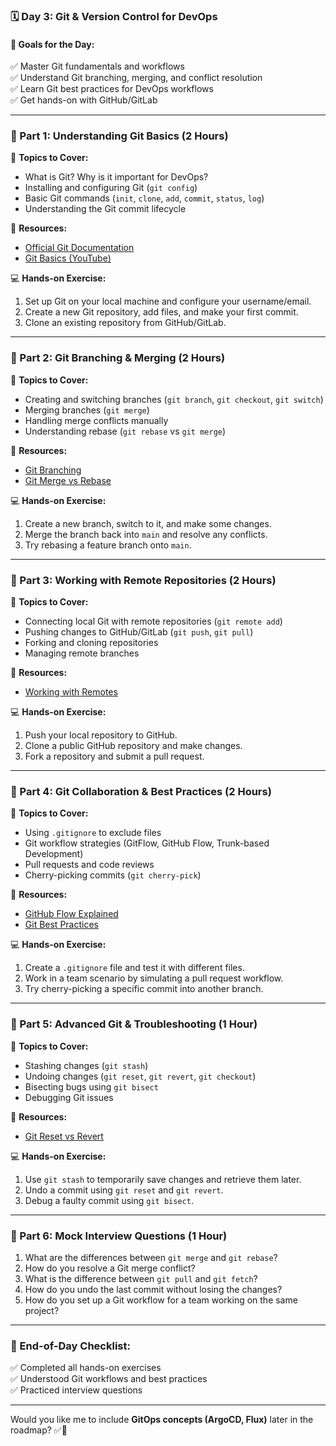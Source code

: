 ### **🗓 Day 3: Git & Version Control for DevOps**  

#### **🔹 Goals for the Day:**  
✅ Master Git fundamentals and workflows  
✅ Understand Git branching, merging, and conflict resolution  
✅ Learn Git best practices for DevOps workflows  
✅ Get hands-on with GitHub/GitLab  

---

### **📌 Part 1: Understanding Git Basics (2 Hours)**  
🔹 **Topics to Cover:**  
- What is Git? Why is it important for DevOps?  
- Installing and configuring Git (`git config`)  
- Basic Git commands (`init`, `clone`, `add`, `commit`, `status`, `log`)  
- Understanding the Git commit lifecycle  

🔗 **Resources:**  
- [Official Git Documentation](https://git-scm.com/doc)  
- [Git Basics (YouTube)](https://www.youtube.com/watch?v=USjZcfj8yxE)  

💻 **Hands-on Exercise:**  
1. Set up Git on your local machine and configure your username/email.  
2. Create a new Git repository, add files, and make your first commit.  
3. Clone an existing repository from GitHub/GitLab.  

---

### **📌 Part 2: Git Branching & Merging (2 Hours)**  
🔹 **Topics to Cover:**  
- Creating and switching branches (`git branch`, `git checkout`, `git switch`)  
- Merging branches (`git merge`)  
- Handling merge conflicts manually  
- Understanding rebase (`git rebase` vs `git merge`)  

🔗 **Resources:**  
- [Git Branching](https://git-scm.com/book/en/v2/Git-Branching-Branches-in-a-Nutshell)  
- [Git Merge vs Rebase](https://www.atlassian.com/git/tutorials/merging-vs-rebasing)  

💻 **Hands-on Exercise:**  
1. Create a new branch, switch to it, and make some changes.  
2. Merge the branch back into `main` and resolve any conflicts.  
3. Try rebasing a feature branch onto `main`.  

---

### **📌 Part 3: Working with Remote Repositories (2 Hours)**  
🔹 **Topics to Cover:**  
- Connecting local Git with remote repositories (`git remote add`)  
- Pushing changes to GitHub/GitLab (`git push`, `git pull`)  
- Forking and cloning repositories  
- Managing remote branches  

🔗 **Resources:**  
- [Working with Remotes](https://git-scm.com/book/en/v2/Git-Basics-Working-with-Remotes)  

💻 **Hands-on Exercise:**  
1. Push your local repository to GitHub.  
2. Clone a public GitHub repository and make changes.  
3. Fork a repository and submit a pull request.  

---

### **📌 Part 4: Git Collaboration & Best Practices (2 Hours)**  
🔹 **Topics to Cover:**  
- Using `.gitignore` to exclude files  
- Git workflow strategies (GitFlow, GitHub Flow, Trunk-based Development)  
- Pull requests and code reviews  
- Cherry-picking commits (`git cherry-pick`)  

🔗 **Resources:**  
- [GitHub Flow Explained](https://guides.github.com/introduction/flow/)  
- [Git Best Practices](https://about.gitlab.com/topics/version-control/git-best-practices/)  

💻 **Hands-on Exercise:**  
1. Create a `.gitignore` file and test it with different files.  
2. Work in a team scenario by simulating a pull request workflow.  
3. Try cherry-picking a specific commit into another branch.  

---

### **📌 Part 5: Advanced Git & Troubleshooting (1 Hour)**  
🔹 **Topics to Cover:**  
- Stashing changes (`git stash`)  
- Undoing changes (`git reset`, `git revert`, `git checkout`)  
- Bisecting bugs using `git bisect`  
- Debugging Git issues  

🔗 **Resources:**  
- [Git Reset vs Revert](https://www.atlassian.com/git/tutorials/resetting-checking-out-and-reverting)  

💻 **Hands-on Exercise:**  
1. Use `git stash` to temporarily save changes and retrieve them later.  
2. Undo a commit using `git reset` and `git revert`.  
3. Debug a faulty commit using `git bisect`.  

---

### **📌 Part 6: Mock Interview Questions (1 Hour)**  
1. What are the differences between `git merge` and `git rebase`?  
2. How do you resolve a Git merge conflict?  
3. What is the difference between `git pull` and `git fetch`?  
4. How do you undo the last commit without losing the changes?  
5. How do you set up a Git workflow for a team working on the same project?  

---

### **🎯 End-of-Day Checklist:**  
✅ Completed all hands-on exercises  
✅ Understood Git workflows and best practices  
✅ Practiced interview questions  

---

Would you like me to include **GitOps concepts (ArgoCD, Flux)** later in the roadmap? ✅🚀
